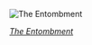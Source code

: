 
![The Entombment](https://upload.wikimedia.org/wikipedia/commons/thumb/e/e3/Entombment_Michelangelo.jpg/525px-Entombment_Michelangelo.jpg)

*[The Entombment](https://wikipedia.org/wiki/File:Entombment_Michelangelo.jpg)*
